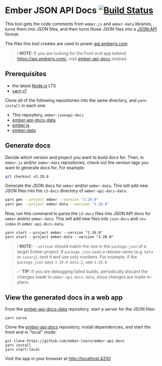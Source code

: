 # Ember JSON API Docs [![Build Status](https://travis-ci.org/ember-learn/ember-jsonapi-docs.svg?branch=master)](https://travis-ci.org/ember-learn/ember-jsonapi-docs)

This tool gets the code comments from `ember.js` and `ember-data` libraries,
turns them into JSON files, and then turns those JSON files into a
[JSON:API](http://jsonapi.org/) format.

The files this tool creates are used to power 
[api.emberjs.com](https://api.emberjs.com).


> ℹ️ **NOTE:** If you are looking for the front end app behind https://api.emberjs.com/, visit [ember-api-docs](https://github.com/ember-learn/ember-api-docs) instead.

## Prerequisites

- the latest [Node.js](https://nodejs.org/) LTS
- [yarn v1](https://yarnpkg.com/)

Clone all of the following repositories into the same directory,
and `yarn install` in each one:

- This repository, `ember-jsonapi-docs`
- [ember-api-docs-data](https://github.com/ember-learn/ember-api-docs-data)
- [ember.js](https://github.com/emberjs/ember.js)
- [ember-data](https://github.com/emberjs/data/)

## Generate docs

Decide which version and project you want to build docs for.
Then, in `ember.js` and/or `ember-data` repositories, check out the version
tags you want to generate docs for. For example:

```sh
git checkout v3.20.0
```

Generate the JSON docs for `ember` and/or `ember-data`. This will add new JSON
files into the `s3-docs` directory of `ember-api-docs-data`:

```sh
yarn gen --project ember --version "3.20.0"
yarn gen --project ember-data --version "3.20.0"
```

Now, run this command to parse the `s3-docs` files into JSON:API docs for 
`ember` and/or `ember-data`.
This will add new files into `json-docs` and `rev-index` in `ember-api-docs-data`.

```
yarn start --project ember --version "3.20.0"
yarn start --project ember-data --version "3.20.0"
```

> ℹ️ **NOTE:** `--version` should match the one in the `package.json` of a target Ember project. If `package.json` uses a release name (e.g. `beta` or `canary`), omit it and use only numbers. For example, if the `package.json` says `3.19.0-beta.2`, use `3.19.0`.

> ✅ **TIP:** If you are debugging failed builds, periodically discard the changes
made to `ember-api-docs-data`, since changes are made in-place.

## View the generated docs in a web app

From the [ember-api-docs-data](https://github.com/ember-learn/ember-api-docs-data)
repository, start a server for the JSON files:

```
yarn serve
```

Clone the [ember-api-docs](https://github.com/ember-learn/ember-api-docs)
repository, install dependencies, and start the front end in "local" mode:

```
git clone https://github.com/ember-learn/ember-api-docs
yarn install
yarn start:local
```

Visit the app in your browser at [http://localhost:4200](http://localhost:4200)

